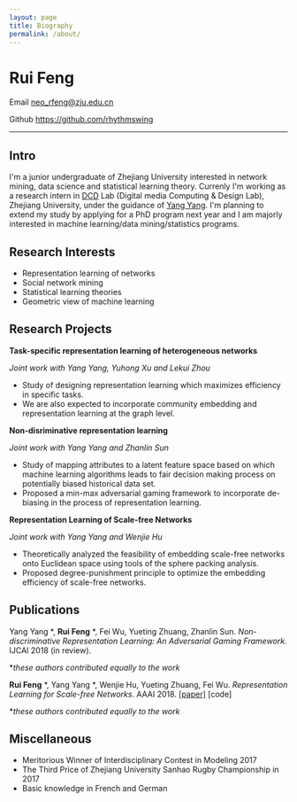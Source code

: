 ```yaml
---
layout: page
title: Biography
permalink: /about/
---
```

Rui Feng
====

Email                    neo_rfeng@zju.edu.cn 

Github                   https://github.com/rhythmswing

-------------------     -----------------------------------------------     ----------------------------

Intro
---------
I'm a junior undergraduate of Zhejiang University interested in network mining, data science and statistical learning theory. Currenly I'm working as a research intern in [DCD](http://www.dcd.zju.edu.cn/) Lab (Digital media Computing & Design Lab), Zhejiang University, under the guidance of [Yang Yang](http://yangy.org/).
I'm planning to extend my study by applying for a PhD program next year and I am majorly interested in machine learning/data mining/statistics programs.

Research Interests
----------
- Representation learning of networks
- Social network mining
- Statistical learning theories
- Geometric view of machine learning

Research Projects
----------
**Task-specific representation learning of heterogeneous networks**

*Joint work with Yang Yang, Yuhong Xu and Lekui Zhou*

- Study of designing representation learning which maximizes efficiency in specific tasks. 
- We are also expected to incorporate community embedding and representation learning at the graph level. 

**Non-disriminative representation learning**

*Joint work with Yang Yang and Zhanlin Sun*
- Study of mapping attributes to a latent feature space based on which machine learning algorithms leads to fair decision making process on potentially biased historical data set.
- Proposed a min-max adversarial gaming framework to incorporate de-biasing in the process of representation learning. 

**Representation Learning of Scale-free Networks**

*Joint work with Yang Yang and Wenjie Hu*
- Theoretically analyzed the feasibility of embedding scale-free networks onto Euclidean space using tools of the sphere packing analysis. 
- Proposed degree-punishment principle to optimize the embedding efficiency of scale-free networks.

Publications
-----------
Yang Yang \*, **Rui Feng** \*, Fei Wu, Yueting Zhuang, Zhanlin Sun. *Non-discriminative Representation Learning: An Adversarial Gaming Framework.* IJCAI 2018 (in review).

**these authors contributed equally to the work*


**Rui Feng** \*, Yang Yang \*, Wenjie Hu, Yueting Zhuang, Fei Wu. *Representation Learning for Scale-free Networks*. AAAI 2018.  [[paper]](https://arxiv.org/abs/1711.10755) [code]

**these authors contributed equally to the work*


Miscellaneous
------
* Meritorious Winner of Interdisciplinary Contest in Modeling 2017
* The Third Price of Zhejiang University Sanhao Rugby Championship in 2017
* Basic knowledge in French and German